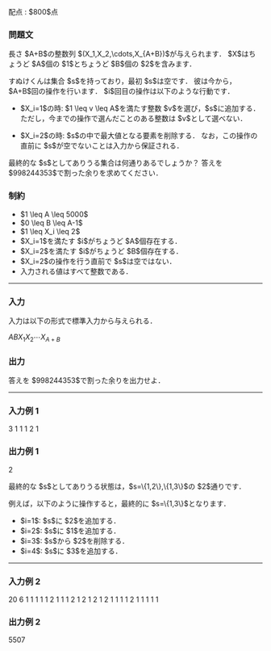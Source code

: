 
<div>

<span>

<span>

<p>
配点 : $800$点
</p>

<div>

<section>

### **問題文**

<p>
長さ $A+B$の整数列 $(X_1,X_2,\cdots,X_{A+B})$が与えられます．
$X$はちょうど $A$個の $1$とちょうど $B$個の $2$を含みます．
</p>

<p>
すぬけくんは集合 $s$を持っており，最初 $s$は空です．
彼は今から，$A+B$回の操作を行います．
$i$回目の操作は以下のような行動です．
</p>

<ul>

<li>

<p>
$X_i=1$の時: $1 \leq v \leq A$を満たす整数 $v$を選び，$s$に追加する．
ただし，今までの操作で選んだことのある整数は $v$として選べない．
</p>

</li>

<li>

<p>
$X_i=2$の時: $s$の中で最大値となる要素を削除する．
なお，この操作の直前に $s$が空でないことは入力から保証される．
</p>

</li>

</ul>

<p>
最終的な $s$としてありうる集合は何通りあるでしょうか？
答えを $998244353$で割った余りを求めてください．
</p>

</section>

</div>

<div>

<section>

### **制約**

<ul>

<li>
$1 \leq A \leq 5000$
</li>

<li>
$0 \leq B \leq A-1$
</li>

<li>
$1 \leq X_i \leq 2$
</li>

<li>
$X_i=1$を満たす $i$がちょうど $A$個存在する．
</li>

<li>
$X_i=2$を満たす $i$がちょうど $B$個存在する．
</li>

<li>
$X_i=2$の操作を行う直前で $s$は空ではない．
</li>

<li>
入力される値はすべて整数である．
</li>

</ul>

</section>

</div>

---

<div>

<div>

<section>

### **入力**

<p>
入力は以下の形式で標準入力から与えられる．
</p>

<div>

$A$$B$$X_1$$X_2$$\cdots$$X_{A+B}$
</div>

</section>

</div>

<div>

<section>

### **出力**

<p>
答えを $998244353$で割った余りを出力せよ．
</p>

</section>

</div>

</div>

---

<div>

<section>

### **入力例 1**

<div>

3 1
1 1 2 1

</div>

</section>

</div>

<div>

<section>

### **出力例 1**

<div>

2

</div>

<p>
最終的な $s$としてありうる状態は，$s=\{1,2\},\{1,3\}$の $2$通りです．
</p>

<p>
例えば，以下のように操作すると，最終的に $s=\{1,3\}$となります．
</p>

<ul>

<li>
$i=1$: $s$に $2$を追加する．
</li>

<li>
$i=2$: $s$に $1$を追加する．
</li>

<li>
$i=3$: $s$から $2$を削除する．
</li>

<li>
$i=4$: $s$に $3$を追加する．
</li>

</ul>

</section>

</div>

---

<div>

<section>

### **入力例 2**

<div>

20 6
1 1 1 1 1 2 1 1 1 2 1 2 1 2 1 2 1 1 1 1 2 1 1 1 1 1

</div>

</section>

</div>

<div>

<section>

### **出力例 2**

<div>

5507

</div>

</section>

</div>

</span>

</span>

</div>

